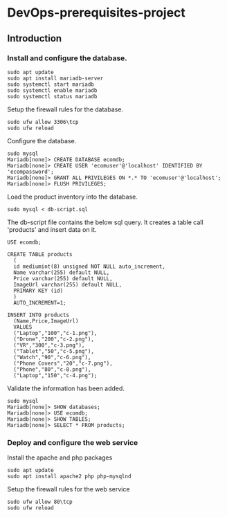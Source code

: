 # DevOps-prerequisites-project

## Introduction



### Install and configure the database.

```
sudo apt update
sudo apt install mariadb-server
sudo systemctl start mariadb
sudo systemctl enable mariadb
sudo systemctl status mariadb
```

Setup the firewall rules for the database.

```
sudo ufw allow 3306\tcp
sudo ufw reload
```

Configure the database.

```
sudo mysql
Mariadb[none]> CREATE DATABASE ecomdb;
Mariadb[none]> CREATE USER 'ecomuser'@'localhost' IDENTIFIED BY 'ecompassword';
Mariadb[none]> GRANT ALL PRIVILEGES ON *.* TO 'ecomuser'@'localhost';
Mariadb[none]> FLUSH PRIVILEGES;
```

Load the product inventory into the database.

```
sudo mysql < db-script.sql
```

The db-script file contains the below sql query. 
It creates a table call 'products' and insert data on it.

```
USE ecomdb;

CREATE TABLE products 
  (
  id mediumint(8) unsigned NOT NULL auto_increment,
  Name varchar(255) default NULL,
  Price varchar(255) default NULL, 
  ImageUrl varchar(255) default NULL,
  PRIMARY KEY (id)
  ) 
  AUTO_INCREMENT=1;

INSERT INTO products 
  (Name,Price,ImageUrl) 
  VALUES 
  ("Laptop","100","c-1.png"),
  ("Drone","200","c-2.png"),
  ("VR","300","c-3.png"),
  ("Tablet","50","c-5.png"),
  ("Watch","90","c-6.png"),
  ("Phone Covers","20","c-7.png"),
  ("Phone","80","c-8.png"),
  ("Laptop","150","c-4.png");
```

Validate the information has been added.

```
sudo mysql
Mariadb[none]> SHOW databases;
Mariadb[none]> USE ecomdb;
Mariadb[none]> SHOW TABLES;
Mariadb[none]> SELECT * FROM products;
```

### Deploy and configure the web service

Install the apache and php packages

```
sudo apt update
sudo apt install apache2 php php-mysqlnd
```

Setup the firewall rules for the web service

```
sudo ufw allow 80\tcp
sudo ufw reload
```
